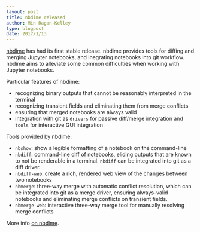 ```yaml
---
layout: post
title: nbdime released
author: Min Ragan-Kelley
type: blogpost
date: 2017/1/13
---
```


[nbdime](https://nbdime.readthedocs.io) has had its first stable release.
nbdime provides tools for diffing and merging Jupyter notebooks,
and inegrating notebooks into git workflow.
nbdime aims to alleviate some common difficulties when working with  Jupyter notebooks.

Particular features of nbdime:

- recognizing binary outputs that cannot be reasonably interpreted in the terminal
- recognizing transient fields and eliminating them from merge conflicts
- ensuring that merged notebooks are always valid
- integration with git as `drivers` for passive diff/merge integration and `tools` for interactive GUI integration

Tools provided by nbdime:

- `nbshow`: show a legible formatting of a notebook on the command-line
- `nbdiff`: command-line diff of notebooks, eliding outputs that are known to not be renderable in a terminal. `nbdiff` can be integrated into git as a diff driver.
- `nbdiff-web`: create a rich, rendered web view of the changes between two notebooks
- `nbmerge`: three-way merge with automatic conflict resolution, which can be integrated into git as a merge driver, ensuring always-valid notebooks and eliminating merge conflicts on transient fields.
- `nbmerge-web`: interactive three-way merge tool for manually resolving merge conflicts

More info [on nbdime](https://nbdime.readthedocs.io).